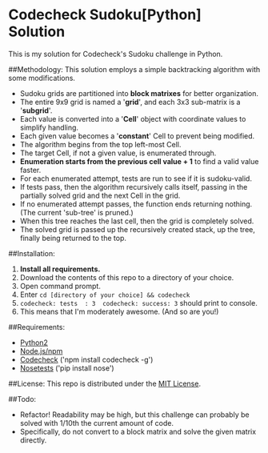 # Codecheck Sudoku[Python] Solution
   This is my solution for Codecheck's Sudoku challenge in Python.

##Methodology:
   This solution employs a simple backtracking algorithm with some modifications.
   * Sudoku grids are partitioned into <b>block matrixes</b> for better organization.
   * The entire 9x9 grid is named a '<b>grid</b>', and each 3x3 sub-matrix is a '<b>subgrid</b>'.
   * Each value is converted into a '<b>Cell</b>' object with coordinate values to
     simplify handling.
   * Each given value becomes a '<b>constant</b>' Cell to prevent being modified.
   * The algorithm begins from the top left-most Cell.
   * The target Cell, if not a given value, is enumerated through.
   * <b>Enumeration starts from the previous cell value + 1</b> to find a valid value faster.
   * For each enumerated attempt, tests are run to see if it is sudoku-valid.
   * If tests pass, then the algorithm recursively calls itself,
     passing in the partially solved grid and the next Cell in the grid.
   * If no enumerated attempt passes, the function ends returning nothing.
     (The current 'sub-tree' is pruned.)
   * When this tree reaches the last cell, then the grid is completely solved.
   * The solved grid is passed up the recursively created stack, up the tree,
     finally being returned to the top.

##Installation:
 1. **Install all requirements.**
 2. Download the contents of this repo to a directory of your choice.
 3. Open command prompt.
 4. Enter `cd [directory of your choice] && codecheck`
 5. `codecheck: tests  : 3  codecheck: success: 3` should print to console.
 6. This means that I'm moderately awesome. (And so are you!)

##Requirements:
 * <a href="https://www.python.org/downloads/">Python2</a>
 * <a href="https://docs.npmjs.com/getting-started/installing-node">Node.js/npm</a>
 * <a href="https://github.com/code-check/codecheck">Codecheck</a> ('npm install codecheck -g')
 * <a href="http://nose.readthedocs.io/en/latest/">Nosetests</a> ('pip install nose')

##License:
This repo is distributed under the <a href="http://opensource.org/licenses/MIT">MIT License</a>.

##Todo:
 * Refactor! Readability may be high, but this challenge can probably be solved with 1/10th the current amount of code.
 * Specifically, do not convert to a block matrix and solve the given matrix directly.
